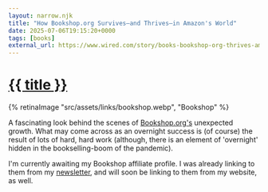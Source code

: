 ```yaml
---
layout: narrow.njk
title: "How Bookshop.org Survives—and Thrives—in Amazon's World"
date: 2025-07-06T19:15:20+0000
tags: [books]
external_url: https://www.wired.com/story/books-bookshop-org-thrives-amazon-world/?ref=daniel.pizza
---
```


<h1><a href="{{ external_url }}">{{ title }}</a></h1>

{% retinaImage "src/assets/links/bookshop.webp", "Bookshop" %}

A fascinating look behind the scenes of [Bookshop.org's](https://bookshop.org/?ref=daniel.pizza) unexpected growth. What may come across as an overnight success is (of course) the result of lots of hard, hard work (although, there is an element of 'overnight' hidden in the bookselling-boom of the pandemic).

I'm currently awaiting my Bookshop affiliate profile. I was already linking to them from my [newsletter](http://trema.website?ref=daniel.pizza), and will soon be linking to them from my website, as well. 

